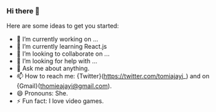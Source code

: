
### Hi there 👋

Here are some ideas to get you started:

- 🔭 I’m currently working on ...
- 🌱 I’m currently learning React.js
- 👯 I’m looking to collaborate on ...
- 🤔 I’m looking for help with ...
- 💬 Ask me about anything.
- 📫 How to reach me: {Twitter}(https://twitter.com/tomiajayi_) and on {Gmail}(thomieajayi@gmail.com).
- 😄 Pronouns: She.
- ⚡ Fun fact: I love video games.


